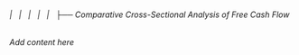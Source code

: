 ###### |   |   |   |   |   ├── Comparative Cross-Sectional Analysis of Free Cash Flow

*Add content here*